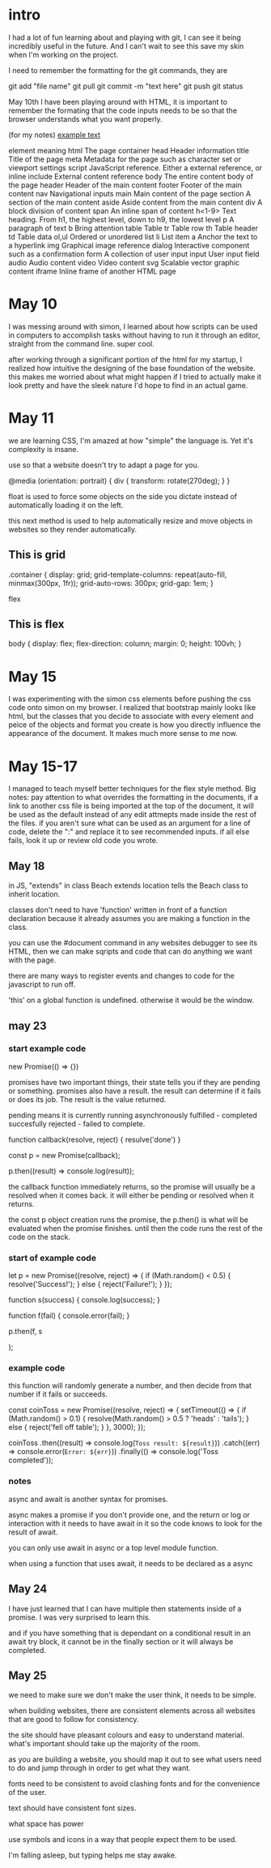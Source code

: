 # intro

I had a lot of fun learning about and playing with git, I can see it being incredibly useful in the future. And I can't wait to see this save
my skin when I'm working on the project.

I need to remember the formatting for the git commands, they are

git add "file name"
git pull
git commit -m "text here"
git push
git status


May 10th
I have been playing around with HTML, it is important to remember the formating that the code inputs needs to be so that the browser understands what you want properly.

(for my notes) <a href="link.here"> example text </a>

element	meaning
html	The page container
head	Header information
title	Title of the page
meta	Metadata for the page such as character set or viewport settings
script	JavaScript reference. Either a external reference, or inline
include	External content reference
body	The entire content body of the page
header	Header of the main content
footer	Footer of the main content
nav	Navigational inputs
main	Main content of the page
section	A section of the main content
aside	Aside content from the main content
div	A block division of content
span	An inline span of content
h<1-9>	Text heading. From h1, the highest level, down to h9, the lowest level
p	A paragraph of text
b	Bring attention
table	Table
tr	Table row
th	Table header
td	Table data
ol,ul	Ordered or unordered list
li	List item
a	Anchor the text to a hyperlink
img	Graphical image reference
dialog	Interactive component such as a confirmation
form	A collection of user input
input	User input field
audio	Audio content
video	Video content
svg	Scalable vector graphic content
iframe	Inline frame of another HTML page

# May 10

I was messing around with simon, I learned about how scripts can be used in computers to accomplish tasks without having to run it through an editor, straight from the command line. super cool.

after working through a significant portion of the html for my startup, I realized how intuitive the designing of the base foundation of the website.
this makes me worried about what might happen if I tried to actually make it look pretty and have the sleek nature I'd hope to find in an actual game.

# May 11

we are learning CSS, I'm amazed at how "simple" the language is. Yet it's complexity is insane.

use <meta name="viewport" /> so that a website doesn't try to adapt a page for you.

@media (orientation: portrait) {
    div {
        transform: rotate(270deg);
    }
}

float is used to force some objects on the side you dictate instead of automatically loading it on the left.

this next method is used to help automatically resize and move objects in websites so they render automatically.
## This is grid

.container {
    display: grid;
    grid-template-columns:
        repeat(auto-fill, minmax(300px, 1fr));
    grid-auto-rows: 300px;
    grid-gap: 1em;
}

flex

## This is flex

body {
    display: flex;
    flex-direction: column;
    margin: 0;
    height: 100vh;
}

# May 15

I was experimenting with the simon css elements before pushing the css code onto simon on my browser. I realized that bootstrap mainly looks like html, but the classes that you decide to associate with every element and peice of the objects and format you create is how you directly influence the appearance of the document. It makes much more sense to me now.

# May 15-17

I managed to teach myself better techniques for the flex style method.
Big notes: pay attention to what overrides the formatting in the documents, if a link to another css file is being imported at the top of the document, it will be used as the default instead of any edit attmepts made inside the rest of the files.
if you aren't sure what can be used as an argument for a line of code, delete the ":" and replace it to see recommended inputs.
if all else fails, look it up or review old code you wrote.

## May 18

in JS, "extends" in class Beach extends location tells the Beach class to inherit location.

classes don't need to have 'function' written in front of a function declaration because it already assumes you are making a function in the class.

you can use the #document command in any websites debugger to see its HTML, then we can make sqripts and code that can do anything we want with the page.

there are many ways to register events and changes to code for the javascript to run off.

'this' on a global function is undefined. otherwise it would be the window.

## may 23

### start example code

new Promise(() => {})

promises have two important things, their state tells you if they are pending or something.
promises also have a result. the result can determine if it fails or does its job. The result is the value returned.

pending means it is currently running asynchronously
fulfilled - completed succesfully
rejected - failed to complete.

function callback(resolve, reject) {
    resulve('done')
}

const p = new Promise(callback);

p.then((result) => console.log(result));

the callback function immediately returns, so the promise will usually be a resolved when it comes back. it will either be pending or resolved when it returns.

the const p object creation runs the promise, the p.then() is what will be evaluated when the promise finishes. until then the code runs the rest of the code on the stack.

### start of example code

let p = new Promise((resolve, reject) => {
 if (Math.random() < 0.5) {
   resolve('Success!');
 } else {
   reject('Failure!');
 }
});

function s(success) {
    console.log(success);
}

function f(fail) {
    console.error(fail);
}

p.then(f, s <!-- this is an example of two ways to do this p.then function, one invlolves defined functions, one is using pointer functions. -->
 <!-- (success) => console.log(success),
 (failure) => console.error(failure) -->
);

### example code

this function will randomly generate a number, and then decide from that number if it fails or succeeds.

const coinToss = new Promise((resolve, reject) => {
  setTimeout(() => {
    if (Math.random() > 0.1) {
      resolve(Math.random() > 0.5 ? 'heads' : 'tails');
    } else {
      reject('fell off table');
    }
  }, 3000);
});

<!-- This code above shows how the stack handles these interactions -->

coinToss
  .then((result) => console.log(`Toss result: ${result}`))
  .catch((err) => console.error(`Error: ${err}`))
  .finally(() => console.log('Toss completed'));

<!-- this code shows the results. -->

### notes

async and await is another syntax for promises.

async makes a promise if you don't provide one, and the return or log or interaction with it needs to have await in it so the code knows to look for the result of await.

you can only use await in async or a top level module function.

when using a function that uses await, it needs to be declared as a async

## May 24

I have just learned that I can have multiple then statements inside of a promise. I was very surprised to learn this.

and if you have something that is dependant on a conditional result in an await try block, it cannot be in the finally section or it will always be completed.

## May 25

we need to make sure we don't make the user think, it needs to be simple.

when building websites, there are consistent elements across all websites that are good to follow for consistency.

the site should have pleasant colours and easy to understand material. what's important should take up the majority of the room.

as you are building a website, you should map it out to see what users need to do and jump through in order to get what they want.

fonts need to be consistent to avoid clashing fonts and for the convenience of the user.

text should have consistent font sizes.

what space has power

use symbols and icons in a way that people expect them to be used.

I'm falling asleep, but typing helps me stay awake.

